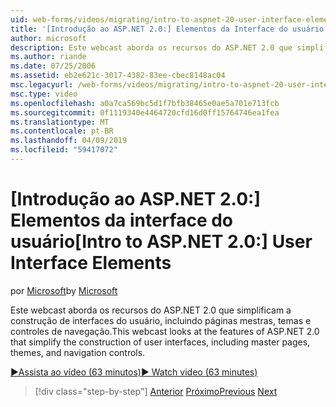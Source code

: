 ```yaml
---
uid: web-forms/videos/migrating/intro-to-aspnet-20-user-interface-elements
title: '[Introdução ao ASP.NET 2.0:] Elementos da Interface do usuário | Microsoft Docs'
author: microsoft
description: Este webcast aborda os recursos do ASP.NET 2.0 que simplificam a construção de interfaces do usuário, incluindo páginas mestras, temas e controles de navegação.
ms.author: riande
ms.date: 07/25/2006
ms.assetid: eb2e621c-3017-4382-83ee-cbec8148ac04
msc.legacyurl: /web-forms/videos/migrating/intro-to-aspnet-20-user-interface-elements
msc.type: video
ms.openlocfilehash: a0a7ca569bc5d1f7bfb38465e0ae5a701e713fcb
ms.sourcegitcommit: 0f1119340e4464720cfd16d0ff15764746ea1fea
ms.translationtype: MT
ms.contentlocale: pt-BR
ms.lasthandoff: 04/09/2019
ms.locfileid: "59417072"
---
```

# <a name="intro-to-aspnet-20-user-interface-elements"></a><span data-ttu-id="78f02-103">[Introdução ao ASP.NET 2.0:] Elementos da interface do usuário</span><span class="sxs-lookup"><span data-stu-id="78f02-103">[Intro to ASP.NET 2.0:] User Interface Elements</span></span>

<span data-ttu-id="78f02-104">por [Microsoft](https://github.com/microsoft)</span><span class="sxs-lookup"><span data-stu-id="78f02-104">by [Microsoft](https://github.com/microsoft)</span></span>

<span data-ttu-id="78f02-105">Este webcast aborda os recursos do ASP.NET 2.0 que simplificam a construção de interfaces do usuário, incluindo páginas mestras, temas e controles de navegação.</span><span class="sxs-lookup"><span data-stu-id="78f02-105">This webcast looks at the features of ASP.NET 2.0 that simplify the construction of user interfaces, including master pages, themes, and navigation controls.</span></span>

[<span data-ttu-id="78f02-106">&#9654;Assista ao vídeo (63 minutos)</span><span class="sxs-lookup"><span data-stu-id="78f02-106">&#9654; Watch video (63 minutes)</span></span>](https://channel9.msdn.com/Blogs/ASP-NET-Site-Videos/intro-to-aspnet-20-user-interface-elements)

> [!div class="step-by-step"]
> <span data-ttu-id="78f02-107">[Anterior](intro-to-aspnet-20-aspnet-20-fundamentals.md)
> [Próximo](migrating-from-classic-asp-to-aspnet.md)</span><span class="sxs-lookup"><span data-stu-id="78f02-107">[Previous](intro-to-aspnet-20-aspnet-20-fundamentals.md)
[Next](migrating-from-classic-asp-to-aspnet.md)</span></span>
